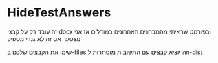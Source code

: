 # HideTestAnswers

זה עובד רק על קבצי docx ובפורמט שראיתי מהמבחנים האחרונים במודלים אז אני מצטער אם זה לא גנרי מספיק

שימו את הקבצים שלכם ב-files וזה יוציא קבצים עם התשובות מוסתרות ל-dist
